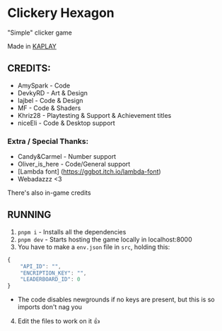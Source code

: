 # Clickery Hexagon

"Simple" clicker game

Made in [KAPLAY](https://kaplayjs.com)

## CREDITS:
- AmySpark - Code
- DevkyRD - Art & Design
- lajbel - Code & Design
- MF - Code & Shaders
- Khriz28 - Playtesting & Support & Achievement titles
- niceEli - Code & Desktop support

### Extra / Special Thanks:
- Candy&Carmel - Number support
- Oliver_is_here - Code/General support
- [Lambda font] (https://ggbot.itch.io/lambda-font)
- Webadazzz <3

There's also in-game credits

## RUNNING
1. `pnpm i` - Installs all the dependencies
2. `pnpm dev` - Starts hosting the game locally in localhost:8000
3. You have to make a `env.json` file in `src`, holding this:
```js
{
	"API_ID": "",
	"ENCRIPTION_KEY": "",
	"LEADERBOARD_ID": 0
}
```
- The code disables newgrounds if no keys are present, but this is so imports don't nag you
4. Edit the files to work on it :thumbsup:
